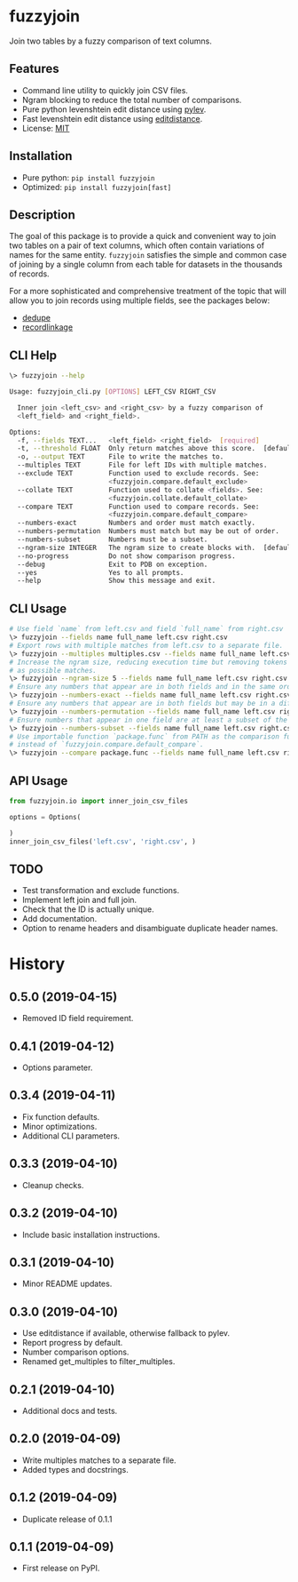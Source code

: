 fuzzyjoin
=========

Join two tables by a fuzzy comparison of text columns.

Features
--------
* Command line utility to quickly join CSV files.
* Ngram blocking to reduce the total number of comparisons.
* Pure python levenshtein edit distance using [pylev](https://github.com/toastdriven/pylev).
* Fast levenshtein edit distance using [editdistance](https://github.com/aflc/editdistance).
* License: [MIT](https://opensource.org/licenses/MIT)


Installation
------------
* Pure python: `pip install fuzzyjoin`
* Optimized: `pip install fuzzyjoin[fast]`


Description
-----------
The goal of this package is to provide a quick and convenient way to
join two tables on a pair of text columns, which often contain variations
of names for the same entity. `fuzzyjoin` satisfies the simple and common case
of joining by a single column from each table for datasets in the thousands of records.

For a more sophisticated and comprehensive treatment of the topic that will allow
you to join records using multiple fields, see the packages below:

* [dedupe](https://github.com/dedupeio/dedupe)
* [recordlinkage](https://recordlinkage.readthedocs.io/en/latest/about.html)


CLI Help
--------
```bash
\> fuzzyjoin --help

Usage: fuzzyjoin_cli.py [OPTIONS] LEFT_CSV RIGHT_CSV

  Inner join <left_csv> and <right_csv> by a fuzzy comparison of
  <left_field> and <right_field>.

Options:
  -f, --fields TEXT...   <left_field> <right_field>  [required]
  -t, --threshold FLOAT  Only return matches above this score.  [default: 0.7]
  -o, --output TEXT      File to write the matches to.
  --multiples TEXT       File for left IDs with multiple matches.
  --exclude TEXT         Function used to exclude records. See:
                         <fuzzyjoin.compare.default_exclude>
  --collate TEXT         Function used to collate <fields>. See:
                         <fuzzyjoin.collate.default_collate>
  --compare TEXT         Function used to compare records. See:
                         <fuzzyjoin.compare.default_compare>
  --numbers-exact        Numbers and order must match exactly.
  --numbers-permutation  Numbers must match but may be out of order.
  --numbers-subset       Numbers must be a subset.
  --ngram-size INTEGER   The ngram size to create blocks with.  [default: 3]
  --no-progress          Do not show comparison progress.
  --debug                Exit to PDB on exception.
  --yes                  Yes to all prompts.
  --help                 Show this message and exit.
```


CLI Usage
---------

```bash
# Use field `name` from left.csv and field `full_name` from right.csv
\> fuzzyjoin --fields name full_name left.csv right.csv
# Export rows with multiple matches from left.csv to a separate file.
\> fuzzyjoin --multiples multiples.csv --fields name full_name left.csv right.csv
# Increase the ngram size, reducing execution time but removing tokens small than `ngram_size`
# as possible matches.
\> fuzzyjoin --ngram-size 5 --fields name full_name left.csv right.csv
# Ensure any numbers that appear are in both fields and in the same order.
\> fuzzyjoin --numbers-exact --fields name full_name left.csv right.csv
# Ensure any numbers that appear are in both fields but may be in a different order.
\> fuzzyjoin --numbers-permutation --fields name full_name left.csv right.csv
# Ensure numbers that appear in one field are at least a subset of the other.
\> fuzzyjoin --numbers-subset --fields name full_name left.csv right.csv
# Use importable function `package.func` from PATH as the comparison function
# instead of `fuzzyjoin.compare.default_compare`.
\> fuzzyjoin --compare package.func --fields name full_name left.csv right.csv
```

API Usage
---------
```python
from fuzzyjoin.io import inner_join_csv_files

options = Options(

)
inner_join_csv_files('left.csv', 'right.csv', )
```

TODO
----
- Test transformation and exclude functions.
- Implement left join and full join.
- Check that the ID is actually unique.
- Add documentation.
- Option to rename headers and disambiguate duplicate header names.


History
=======
0.5.0 (2019-04-15)
------------------
* Removed ID field requirement.

0.4.1 (2019-04-12)
------------------
* Options parameter.

0.3.4 (2019-04-11)
------------------
* Fix function defaults.
* Minor optimizations.
* Additional CLI parameters.

0.3.3 (2019-04-10)
------------------
* Cleanup checks.

0.3.2 (2019-04-10)
------------------
* Include basic installation instructions.

0.3.1 (2019-04-10)
------------------
* Minor README updates.


0.3.0 (2019-04-10)
------------------
* Use editdistance if available, otherwise fallback to pylev.
* Report progress by default.
* Number comparison options.
* Renamed get_multiples to filter_multiples.


0.2.1 (2019-04-10)
------------------
* Additional docs and tests.

0.2.0 (2019-04-09)
------------------
* Write multiples matches to a separate file.
* Added types and docstrings.

0.1.2 (2019-04-09)
------------------
* Duplicate release of 0.1.1

0.1.1 (2019-04-09)
------------------
* First release on PyPI.
